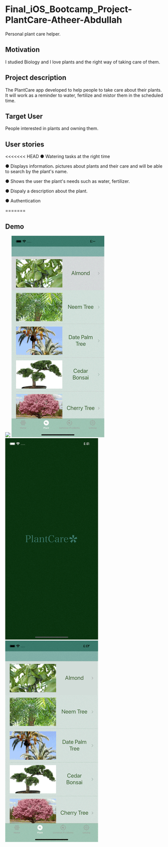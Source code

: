 # Final_iOS_Bootcamp_Project-PlantCare-Atheer-Abdullah
Personal plant care helper.

## Motivation
I studied Biology and I love plants and the right way of taking care of them. 



## Project description
The PlantCare app developed to help people to take care about their plants. 
It will work as a reminder to water, fertilize and mistor them in the scheduled time.

## Target User
People interested in plants and owning them.


## User stories
<<<<<<< HEAD
●   Watering tasks at the right time

● Displays information، pictures about plants and their care and will be able to search by the plant's name.

● Shows the user the plant's needs such as water, fertilizer.

● Dispaly a description about the plant.

● Authentication

=======
 
 ## Demo 
 ![](PlantCareApp.gif)
 ![](DarkMood.gif)
 ![](DarkMood@.gif)
 ![](LightRecording.gif)

